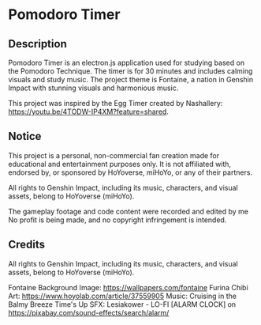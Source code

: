 # Pomodoro Timer

## Description
Pomodoro Timer is an electron.js application used for studying based on the Pomodoro Technique. The timer is for 30 minutes and includes calming visuals and study music. The project theme is Fontaine, a nation in Genshin Impact with stunning visuals and harmonious music. 

This project was inspired by the Egg Timer created by Nashallery: https://youtu.be/4TODW-IP4XM?feature=shared. 

## Notice
This project is a personal, non-commercial fan creation made for educational and entertainment purposes only. It is not affiliated with, endorsed by, or sponsored by HoYoverse, miHoYo, or any of their partners.

All rights to Genshin Impact, including its music, characters, and visual assets, belong to HoYoverse (miHoYo).

The gameplay footage and code content were recorded and edited by me No profit is being made, and no copyright infringement is intended.

## Credits
All rights to Genshin Impact, including its music, characters, and visual assets, belong to HoYoverse (miHoYo).

Fontaine Background Image: https://wallpapers.com/fontaine
Furina Chibi Art: https://www.hoyolab.com/article/37559905
Music: Cruising in the Balmy Breeze
Time's Up SFX: Lesiakower - LO-FI [ALARM CLOCK] on https://pixabay.com/sound-effects/search/alarm/
